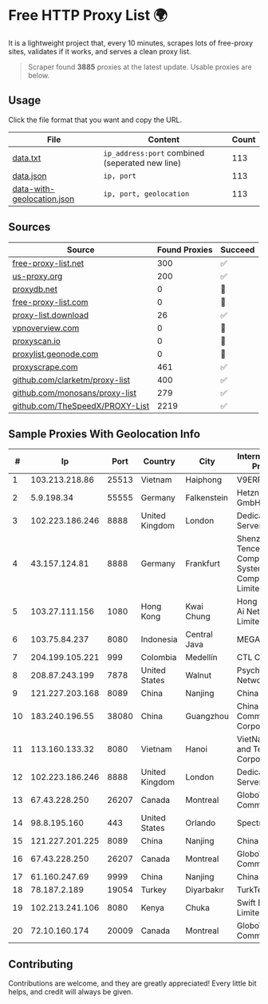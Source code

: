 
# Free HTTP Proxy List 🌍

It is a lightweight project that, every 10 minutes, scrapes lots of free-proxy sites, validates if it works, and serves a clean proxy list.


> Scraper found **3885** proxies at the latest update. Usable proxies are below.

## Usage

Click the file format that you want and copy the URL.


|File|Content|Count|
|----|-------|-----|
|[data.txt](https://raw.githubusercontent.com/themiralay/Proxy-List-World/master/data.txt)|`ip_address:port` combined (seperated new line)|113|
|[data.json](https://raw.githubusercontent.com/themiralay/Proxy-List-World/master/data.json)|`ip, port`|113|
|[data-with-geolocation.json](https://raw.githubusercontent.com/themiralay/Proxy-List-World/master/data-with-geolocation.json)|`ip, port, geolocation`|113|

## Sources

|Source|Found Proxies|Succeed|
|------|-------------|-------|
|[free-proxy-list.net](https://free-proxy-list.net)|300|✅|
|[us-proxy.org](https://www.us-proxy.org)|200|✅|
|[proxydb.net](http://proxydb.net)|0|🚫|
|[free-proxy-list.com](https://free-proxy-list.com/?page=&port=&type%5B%5D=http&type%5B%5D=https&up_time=0&search=Search)|0|🚫|
|[proxy-list.download](https://www.proxy-list.download/HTTP)|26|✅|
|[vpnoverview.com](https://vpnoverview.com/privacy/anonymous-browsing/free-proxy-servers)|0|🚫|
|[proxyscan.io](https://www.proxyscan.io)|0|🚫|
|[proxylist.geonode.com](https://proxylist.geonode.com/api/proxy-list?limit=300&page=1&sort_by=lastChecked&sort_type=desc&protocols=http,https)|0|🚫|
|[proxyscrape.com](https://api.proxyscrape.com/v2/?request=displayproxies&protocol=http&timeout=10000&country=all&ssl=all&anonymity=all)|461|✅|
|[github.com/clarketm/proxy-list](https://raw.githubusercontent.com/clarketm/proxy-list/master/proxy-list-raw.txt)|400|✅|
|[github.com/monosans/proxy-list](https://raw.githubusercontent.com/monosans/proxy-list/main/proxies/http.txt)|279|✅|
|[github.com/TheSpeedX/PROXY-List](https://raw.githubusercontent.com/TheSpeedX/PROXY-List/master/http.txt)|2219|✅|


## Sample Proxies With Geolocation Info

|#|Ip|Port|Country|City|Internet Service Provider|
|-|--|----|-------|----|-------------------------|
|1|103.213.218.86|25513|Vietnam|Haiphong|V9ERP|
|2|5.9.198.34|55555|Germany|Falkenstein|Hetzner Online GmbH|
|3|102.223.186.246|8888|United Kingdom|London|Dedicated Servers|
|4|43.157.124.81|8888|Germany|Frankfurt|Shenzhen Tencent Computer Systems Company Limited|
|5|103.27.111.156|1080|Hong Kong|Kwai Chung|Hong Kong San Ai Net Int'l Limited|
|6|103.75.84.237|8080|Indonesia|Central Java|MEGADATA|
|7|204.199.105.221|999|Colombia|Medellín|CTL Colombia|
|8|208.87.243.199|7878|United States|Walnut|Psychz Networks|
|9|121.227.203.168|8089|China|Nanjing|China Telecom|
|10|183.240.196.55|38080|China|Guangzhou|China Mobile Communications Corporation|
|11|113.160.133.32|8080|Vietnam|Hanoi|VietNam Post and Telecom Corporation|
|12|102.223.186.246|8888|United Kingdom|London|Dedicated Servers|
|13|67.43.228.250|26207|Canada|Montreal|GloboTech Communications|
|14|98.8.195.160|443|United States|Orlando|Spectrum|
|15|121.227.201.225|8089|China|Nanjing|China Telecom|
|16|67.43.228.250|26207|Canada|Montreal|GloboTech Communications|
|17|61.160.247.69|9999|China|Nanjing|China Telecom|
|18|78.187.2.189|19054|Turkey|Diyarbakır|TurkTelecom|
|19|102.213.241.106|8080|Kenya|Chuka|Swift Broadband Limited|
|20|72.10.160.174|20009|Canada|Montreal|GloboTech Communications|



## Contributing

Contributions are welcome, and they are greatly appreciated! Every
little bit helps, and credit will always be given.

